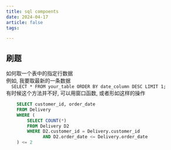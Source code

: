 ```yaml
---
title: sql compoents
date: 2024-04-17
article: false
tags: 

---
```


## 刷题

如何取一个表中的指定行数据  
例如, 我要取最新的一条数据   
`  SELECT * FROM your_table ORDER BY date_column DESC LIMIT 1;`  
有时候这个方法并不好, 可以用窗口函数, 或者形如这样的操作  
```sql
    SELECT customer_id, order_date
    FROM Delivery
    WHERE (
        SELECT COUNT(*) 
        FROM Delivery D2
        WHERE D2.customer_id = Delivery.customer_id 
              AND D2.order_date <= Delivery.order_date
    ) <= 2
```  


